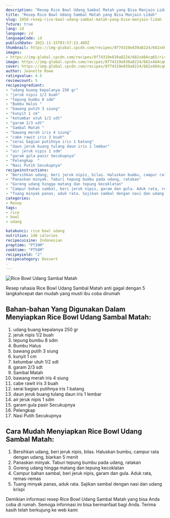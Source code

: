 ```yaml
---
description: "Resep Rice Bowl Udang Sambal Matah yang Bisa Manjain Lidah"
title: "Resep Rice Bowl Udang Sambal Matah yang Bisa Manjain Lidah"
slug: 1058-resep-rice-bowl-udang-sambal-matah-yang-bisa-manjain-lidah
future: true
lang: id
language: id
languageCode: id
publishDate: 2021-11-15T03:57:23.489Z 
thumbnail: https://img-global.cpcdn.com/recipes/8f74319e839a8224/682x484cq65/rice-bowl-udang-sambal-matah-foto-resep-utama.png
images:
- https://img-global.cpcdn.com/recipes/8f74319e839a8224/682x484cq65/rice-bowl-udang-sambal-matah-foto-resep-utama.png
image: https://img-global.cpcdn.com/recipes/8f74319e839a8224/682x484cq65/rice-bowl-udang-sambal-matah-foto-resep-utama.png
cover: https://img-global.cpcdn.com/recipes/8f74319e839a8224/682x484cq65/rice-bowl-udang-sambal-matah-foto-resep-utama.png
author: Jeanette Rowe
ratingvalue: 4.5
reviewcount: 5
recipeingredient:
- "udang buang kepalanya 250 gr"
- "jeruk nipis 1/2 buah"
- "tepung bumbu 8 sdm"
- "Bumbu Halus "
- "bawang putih 3 siung"
- "kunyit 1 cm"
- "ketumbar utuh 1/2 sdt"
- "garam 2/3 sdt"
- "Sambal Matah "
- "bawang merah iris 4 siung"
- "cabe rawit iris 3 buah"
- "serai bagian putihnya iris 1 batang"
- "daun jeruk buang tulang daun iris 1 lembar"
- "air jeruk nipis 1 sdm"
- "garam gula pasir Secukupnya"
- "Pelengkap  "
- "Nasi Putih Secukupnya"
recipeinstructions:
- "Bersihkan udang, beri jeruk nipis, bilas. Haluskan bumbu, campur rata dengan udang, biarkan 5 menit"
- "Panaskan minyak. Taburi tepung bumbu pada udang, ratakan"
- "Goreng udang hingga matang dan tepung kecoklatan"
- "Campur bahan sambal, beri jeruk nipis, garam dan gula. Aduk rata, remas-remas"
- "Tuang minyak panas, aduk rata. Sajikan sambal dengan nasi dan udang krispi"
categories:
- Resep
tags:
- rice
- bowl
- udang

katakunci: rice bowl udang 
nutrition: 148 calories
recipecuisine: Indonesian
preptime: "PT39M"
cooktime: "PT58M"
recipeyield: "2"
recipecategory: Dessert
. 
---
```



![Rice Bowl Udang Sambal Matah](https://img-global.cpcdn.com/recipes/8f74319e839a8224/682x484cq65/rice-bowl-udang-sambal-matah-foto-resep-utama.png)

Resep rahasia Rice Bowl Udang Sambal Matah  anti gagal dengan 5 langkahcepat dan mudah yang musti ibu coba dirumah

<!--inarticleads1-->

## Bahan-bahan Yang Digunakan Dalam Menyiapkan Rice Bowl Udang Sambal Matah:

1. udang buang kepalanya 250 gr
1. jeruk nipis 1/2 buah
1. tepung bumbu 8 sdm
1. Bumbu Halus 
1. bawang putih 3 siung
1. kunyit 1 cm
1. ketumbar utuh 1/2 sdt
1. garam 2/3 sdt
1. Sambal Matah 
1. bawang merah iris 4 siung
1. cabe rawit iris 3 buah
1. serai bagian putihnya iris 1 batang
1. daun jeruk buang tulang daun iris 1 lembar
1. air jeruk nipis 1 sdm
1. garam gula pasir Secukupnya
1. Pelengkap  
1. Nasi Putih Secukupnya



<!--inarticleads2-->

## Cara Mudah Menyiapkan Rice Bowl Udang Sambal Matah:

1. Bersihkan udang, beri jeruk nipis, bilas. Haluskan bumbu, campur rata dengan udang, biarkan 5 menit
1. Panaskan minyak. Taburi tepung bumbu pada udang, ratakan
1. Goreng udang hingga matang dan tepung kecoklatan
1. Campur bahan sambal, beri jeruk nipis, garam dan gula. Aduk rata, remas-remas
1. Tuang minyak panas, aduk rata. Sajikan sambal dengan nasi dan udang krispi




Demikian informasi  resep Rice Bowl Udang Sambal Matah   yang bisa Anda coba di rumah. Semoga informasi ini bisa bermanfaat bagi Anda. Terima kasih telah berkujung ke web kami
